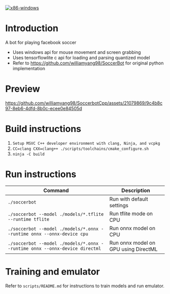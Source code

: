 [![x86-windows](https://github.com/williamyang98/SoccerbotCpp/actions/workflows/x86-windows.yml/badge.svg)](https://github.com/williamyang98/SoccerbotCpp/actions/workflows/x86-windows.yml)

# Introduction
A bot for playing facebook soccer 
- Uses windows api for mouse movement and screen grabbing
- Uses tensorflowlite c api for loading and parsing quantized model
- Refer to https://github.com/williamyang98/SoccerBot for original python implementation

# Preview
https://github.com/williamyang98/SoccerbotCpp/assets/21079869/9c4b8c97-8eb6-4dfd-8b0c-ecee0e84505d

# Build instructions
1. ```Setup MSVC C++ developer environment with clang, Ninja, and vcpkg```
2. ```CC=clang CXX=clang++ ./scripts/toolchains/cmake_configure.sh```
3. ```ninja -C build```

# Run instructions
| Command | Description |
| --- | --- |
| ```./soccerbot``` | Run with default settings |
| ```./soccerbot --model ./models/*.tflite --runtime tflite``` | Run tflite mode on CPU |
| ```./soccerbot --model ./models/*.onnx --runtime onnx --onnx-device cpu``` | Run onnx model on CPU |
| ```./soccerbot --model ./models/*.onnx --runtime onnx --onnx-device directml``` | Run onnx model on GPU using DirectML |

# Training and emulator
Refer to ```scripts/README.md``` for instructions to train models and run emulator.
